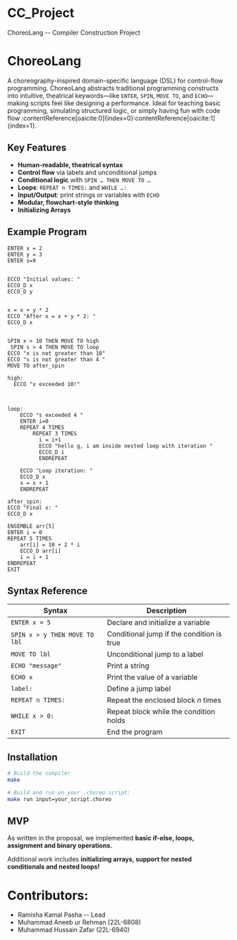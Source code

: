 # CC_Project
ChoreoLang -- Compiler Construction Project


# ChoreoLang

A choreography-inspired domain-specific language (DSL) for control-flow programming. ChoreoLang abstracts traditional programming constructs into intuitive, theatrical keywords—like `ENTER`, `SPIN`, `MOVE TO`, and `ECHO`—making scripts feel like designing a performance. Ideal for teaching basic programming, simulating structured logic, or simply having fun with code flow :contentReference[oaicite:0]{index=0}:contentReference[oaicite:1]{index=1}.

## Key Features

- **Human-readable, theatrical syntax**  
- **Control flow** via labels and unconditional jumps  
- **Conditional logic** with `SPIN … THEN MOVE TO …`  
- **Loops**: `REPEAT n TIMES:` and `WHILE …:`  
- **Input/Output**: print strings or variables with `ECHO`  
- **Modular, flowchart-style thinking**
- **Initializing Arrays**

## Example Program

```choreo
ENTER x = 2
ENTER y = 3
ENTER s=9


ECCO "Initial values: "
ECCO_D x
ECCO_D y


x = x + y * 2
ECCO "After x = x + y * 2: "
ECCO_D x


SPIN x > 10 THEN MOVE TO high
 SPIN s > 4 THEN MOVE TO loop
ECCO "x is not greater than 10"
ECCO "s is not greater than 4 "
MOVE TO after_spin

high:
  ECCO "x exceeded 10!"



loop:
    ECCO "s exceeded 4 "
    ENTER i=0
    REPEAT 4 TIMES
        REPEAT 3 TIMES
          i = i+1
          ECCO "hello g, i am inside nested loop with iteration "
          ECCO_D i
          ENDREPEAT

    ECCO "Loop iteration: "
    ECCO_D x
    x = x + 1
    ENDREPEAT

after_spin:
ECCO "Final x: "
ECCO_D x

ENSEMBLE arr[5]
ENTER i = 0
REPEAT 5 TIMES
    arr[i] = 10 + 2 * i
    ECCO_D arr[i]
    i = i + 1
ENDREPEAT
EXIT
```


## Syntax Reference

| Syntax                          | Description                               |
|---------------------------------|-------------------------------------------|
| `ENTER x = 5`                   | Declare and initialize a variable         |
| `SPIN x > y THEN MOVE TO lbl`   | Conditional jump if the condition is true |
| `MOVE TO lbl`                   | Unconditional jump to a label             |
| `ECHO "message"`                | Print a string                            |
| `ECHO x`                        | Print the value of a variable             |
| `label:`                        | Define a jump label                       |
| `REPEAT n TIMES:`               | Repeat the enclosed block _n_ times       |
| `WHILE x > 0:`                  | Repeat block while the condition holds    |
| `EXIT`                          | End the program                           | :contentReference[oaicite:6]{index=6}:contentReference[oaicite:7]{index=7}

## Installation

```bash
# Build the compiler
make
```

```bash
# Build and run on your .choreo script:
make run input=your_script.choreo
```

## MVP
As written in the proposal, we implemented **basic if-else, loops, assignment and binary operations.**

Additional work includes **initializing arrays, support for nested conditionals and nested loops!**

# Contributors:
- Ramisha Kamal Pasha -- Lead
- Muhammad Aneeb ur Rehman (22L-6808)
- Muhammad Hussain Zafar (22L-6940) 
